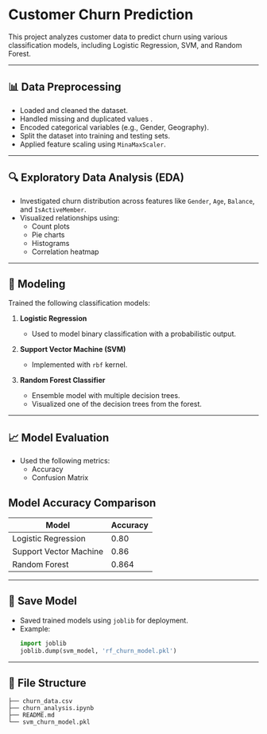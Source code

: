 
# Customer Churn Prediction

This project analyzes customer data to predict churn using various classification models, including Logistic Regression, SVM, and Random Forest.

---

## 📊 Data Preprocessing

- Loaded and cleaned the dataset.
- Handled missing and duplicated values .
- Encoded categorical variables (e.g., Gender, Geography).
- Split the dataset into training and testing sets.
- Applied feature scaling using `MinaMaxScaler`.

---

## 🔍 Exploratory Data Analysis (EDA)

- Investigated churn distribution across features like `Gender`, `Age`, `Balance`, and `IsActiveMember`.
- Visualized relationships using:
  - Count plots
  - Pie charts
  - Histograms
  - Correlation heatmap

---

## 🤖 Modeling

Trained the following classification models:

1. **Logistic Regression**
   - Used to model binary classification with a probabilistic output.

2. **Support Vector Machine (SVM)**
   - Implemented with `rbf` kernel.

3. **Random Forest Classifier**
   - Ensemble model with multiple decision trees.
   - Visualized one of the decision trees from the forest.

---


## 📈 Model Evaluation

- Used the following metrics:
  - Accuracy
  - Confusion Matrix

## Model Accuracy Comparison

| Model                     | Accuracy |
|---------------------------|----------|
| Logistic Regression       | 0.80     |
| Support Vector Machine    | 0.86     |
| Random Forest             | 0.864    |
---

## 💾 Save Model

- Saved trained models using `joblib` for deployment.
- Example:
  ```python
  import joblib
  joblib.dump(svm_model, 'rf_churn_model.pkl')
  ```

---

## 📁 File Structure

```
├── churn_data.csv
├── churn_analysis.ipynb
├── README.md
└── svm_churn_model.pkl
```


